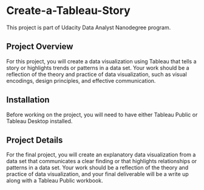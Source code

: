 # Create-a-Tableau-Story

This project is part of Udacity Data Analyst Nanodegree program.

## Project Overview

For this project, you will create a data visualization using Tableau that tells a story or highlights trends or patterns in a data set. Your work should be a reflection of the theory and practice of data visualization, such as visual encodings, design principles, and effective communication.

## Installation

Before working on the project, you will need to have either Tableau Public or Tableau Desktop installed. 

## Project Details

For the final project, you will create an explanatory data visualization from a data set that communicates a clear finding or that highlights relationships or patterns in a data set. Your work should be a reflection of the theory and practice of data visualization, and your final deliverable will be a write up along with a Tableau Public workbook.


